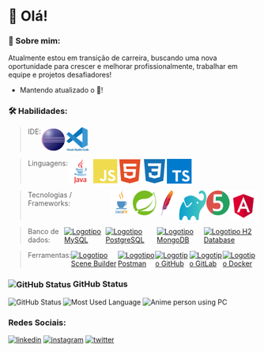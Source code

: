 # 👋 Olá!

### 🚀 Sobre mim:
Atualmente estou em transição de carreira, buscando uma nova oportunidade para crescer e melhorar profissionalmente, trabalhar em equipe e projetos desafiadores!
- Mantendo atualizado o 🧠!

### 🛠 Habilidades:
><div style="display: flex">IDE: 
  ><a href="https://www.eclipse.org/" title="Clique para abrir o Eclipse website" target="_blank"><img align="center" alt="Logotipo Eclipse" height="50" width="50" src="https://raw.githubusercontent.com/brunomourasoares/brunomourasoares/34b8af0a7c09a8c8053ed10896b2145e390506d2/assets/eclipse.svg" /></a>
  ><a href="https://code.visualstudio.com/" title="Clique para abrir o Visual Studio Code website" target="_blank"><img align="center" alt="Logotipo Visual Studio Code" height="50" width="50" src="https://raw.githubusercontent.com/brunomourasoares/brunomourasoares/34b8af0a7c09a8c8053ed10896b2145e390506d2/assets/vscode.svg" /></a>
></div>

><div style="display: flex">Linguagens: 
  ><a href="https://www.oracle.com/br/java/" title="Clique para abrir o Java website" target="_blank"><img align="center" alt="Logotipo Java" height="50" width="50" src="https://raw.githubusercontent.com/brunomourasoares/brunomourasoares/aec31009adb89b9e620fec474e95776cb4b58ffd/assets/java.svg" /></a>
  ><a href="https://www.javascript.com/" title="Clique para abrir o JavaScript website" target="_blank"><img align="center" alt="Logotipo JavaScript" height="50" width="50" src="https://raw.githubusercontent.com/brunomourasoares/brunomourasoares/aec31009adb89b9e620fec474e95776cb4b58ffd/assets/javascript.svg" /></a>
  ><a href="https://html.spec.whatwg.org/" title="Clique para abrir o HTML5 website" target="_blank"><img align="center" alt="Logotipo HTML5" height="50" width="50" src="https://raw.githubusercontent.com/brunomourasoares/brunomourasoares/aec31009adb89b9e620fec474e95776cb4b58ffd/assets/html5.svg" /></a>
  ><a href="https://www.w3.org/TR/css3-roadmap/" title="Clique para abrir o CSS3 website" target="_blank"><img align="center" alt="Logotipo CSS3" height="50" width="50" src="https://raw.githubusercontent.com/brunomourasoares/brunomourasoares/aec31009adb89b9e620fec474e95776cb4b58ffd/assets/css3.svg" /></a>
  ><a href="https://www.typescriptlang.org/" title="Clique para abrir o TypeScript website" target="_blank"><img align="center" alt="Logotipo TypeScript" height="50" width="50" src="https://raw.githubusercontent.com/brunomourasoares/brunomourasoares/aec31009adb89b9e620fec474e95776cb4b58ffd/assets/typescript.svg" /></a>
></div>

><div style="display: flex">Tecnologias / Frameworks: 
  ><a href="https://openjfx.io/" title="Clique para abrir o JavaFX website" target="_blank"><img align="center" alt="Logotipo JavaFX" height="50" width="50" src="https://raw.githubusercontent.com/brunomourasoares/brunomourasoares/main/assets/javafx.png" /></a>
  ><a href="https://spring.io/" title="Clique para abrir o Spring Framework website" target="_blank"><img align="center" alt="Logotipo Spring Framework" height="50" width="50" src="https://raw.githubusercontent.com/brunomourasoares/brunomourasoares/1b143f5590e57f78dfcc86b468ff4ee4f658e4bc/assets/spring.svg" /></a>
  ><a href="https://maven.apache.org/" title="Clique para abrir o Maven website" target="_blank"><img align="center" alt="Logotipo Maven" height="50" width="50" src="https://raw.githubusercontent.com/brunomourasoares/brunomourasoares/1b143f5590e57f78dfcc86b468ff4ee4f658e4bc/assets/maven.svg" /></a>
  ><a href="https://gradle.org/" title="Clique para abrir o Gradle website" target="_blank"><img align="center" alt="Logotipo Gradle" height="60" width="60" src="https://raw.githubusercontent.com/brunomourasoares/brunomourasoares/1b143f5590e57f78dfcc86b468ff4ee4f658e4bc/assets/gradle.svg" /></a>
  ><a href="https://site.mockito.org/" title="Clique para abrir o JUnit website" target="_blank"><img align="center" alt="Logotipo JUnit" height="50" width="50" src="https://raw.githubusercontent.com/brunomourasoares/brunomourasoares/main/assets/junit.png" /></a>
  ><a href="https://angular.io/" title="Clique para abrir o Angular website" target="_blank"><img align="center" alt="Logotipo Angular" height="60" width="60" src="https://raw.githubusercontent.com/brunomourasoares/brunomourasoares/1b143f5590e57f78dfcc86b468ff4ee4f658e4bc/assets/angular.svg" /></a>
></div>

><div style="display: flex">Banco de dados:
  ><a href="https://dev.mysql.com/" title="Clique para abrir o MySQL website" target="_blank"><img align="center" alt="Logotipo MySQL" height="50" width="50" src="" /></a>
  ><a href="https://www.postgresql.org/" title="Clique para abrir o Postgre SQL website" target="_blank"><img align="center" alt="Logotipo PostgreSQL" height="50" width="50" src="" /></a>
  ><a href="https://www.mongodb.com/" title="Clique para abrir o MongoDB website" target="_blank"><img align="center" alt="Logotipo MongoDB" height="50" width="50" src="" /></a>
  ><a href="https://www.h2database.com/" title="Clique para abrir o H2 Database website" target="_blank"><img align="center" alt="Logotipo H2 Database" height="50" width="50" src="" /></a>
></div>
  
><div style="display: flex">Ferramentas:
  ><a href="https://gluonhq.com/products/scene-builder/" title="Clique para abrir o SceneBuilder website" target="_blank"><img align="center" alt="Logotipo Scene Builder" height="50" width="50" src="" /></a>
  ><a href="https://www.postman.com/" title="Clique para abrir o Postman website" target="_blank"><img align="center" alt="Logotipo Postman" height="50" width="50" src="" /></a>
  ><a href="https://github.com/" title="Clique para abrir o GitHub website" target="_blank"><img align="center" alt="Logotipo GitHub" height="50" width="50" src="" /></a>
  ><a href="https://gitlab.com/" title="Clique para abrir o GitLab website" target="_blank"><img align="center" alt="Logotipo GitLab" height="50" width="50" src="" /></a>
  ><a href="https://www.docker.com/" title="Clique para abrir o Docker website" target="_blank"><img align="center" alt="Logotipo Docker" height="50" width="50" src="" /></a>
></div>

### <img align="center" alt="GitHub Status" height="20" width="20" src="https://github.githubassets.com/images/modules/logos_page/GitHub-Mark.png" /> GitHub Status
<div>
  <img height="150" alt="GitHub Status" src="https://github-readme-stats.vercel.app/api?username=brunomourasoares&show_icons=true&theme=algolia&include_all_commits=true&count_private=true" />
  <img height="150" alt="Most Used Language" src="https://github-readme-stats.vercel.app/api/top-langs/?username=brunomourasoares&layout=compact&langs_count=16&theme=algolia" />
  <img height="150" alt="Anime person using PC" src="https://blogdoiphone.com/wp-content/uploads/2020/02/97387022d579d0d9806c8c3e176434f7.gif" />
</div>
  
### Redes Sociais:
[![linkedin](https://img.shields.io/badge/linkedin-0A66C2?style=for-the-badge&logo=linkedin&logoColor=white)](https://linkedin.com/in/brunomsoares)
[![instagram](https://img.shields.io/badge/instagram-E4405F?style=for-the-badge&logo=instagram&logoColor=white)](https://www.instagram.com/brunomourasoares/)
[![twitter](https://img.shields.io/badge/twitter-1DA1F2?style=for-the-badge&logo=twitter&logoColor=white)](https://twitter.com/BMouraSoares)
